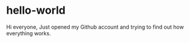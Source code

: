 # hello-world

Hi everyone,
Just opened my Github account and trying to
find out how everything works.
